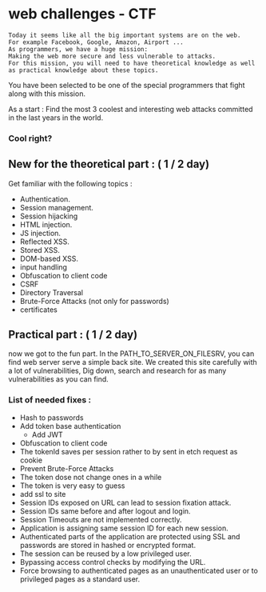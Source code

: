 # web challenges - CTF
	Today it seems like all the big important systems are on the web.
	For example Facebook, Google, Amazon, Airport ...
	As programmers, we have a huge mission:
	Making the web more secure and less vulnerable to attacks.
	For this mission, you will need to have theoretical knowledge as well as practical knowledge about these topics.

You have been selected to be one of the special programmers that fight along with this mission.

As a start :
Find the most 3 coolest and interesting web attacks committed in the last years in the world.

### Cool right?

## New for the theoretical part : ( 1 / 2 day)
Get familiar with the following topics :
- Authentication.
- Session management.
- Session hijacking
- HTML injection.
- JS injection.
- Reflected XSS.
- Stored XSS.
- DOM-based XSS.
- input handling
- Obfuscation to client code
- CSRF
- Directory Traversal
- Brute-Force Attacks (not only for passwords)
- certificates

## Practical part : ( 1 / 2 day)
now we got to the fun part.
In the PATH_TO_SERVER_ON_FILESRV, you can find web server serve a simple
back site.
We created this site carefully with a lot of vulnerabilities,
Dig down, search and research for as many vulnerabilities as you can find.

### List of needed fixes :
- Hash to passwords
- Add token base authentication
	- Add JWT
- Obfuscation to client code
- The tokenId saves per session rather to by sent in etch request as cookie
- Prevent Brute-Force Attacks
- The token dose not change ones in a while
- The token is very easy to guess
- add ssl to site
- Session IDs exposed on URL can lead to session fixation attack.
- Session IDs same before and after logout and login.
- Session Timeouts are not implemented correctly.
- Application is assigning same session ID for each new session.
- Authenticated parts of the application are protected using SSL and passwords are stored in hashed or
encrypted format.
- The session can be reused by a low privileged user.
- Bypassing access control checks by modifying the URL.
- Force browsing to authenticated pages as an unauthenticated user or to privileged pages as a standard user.

